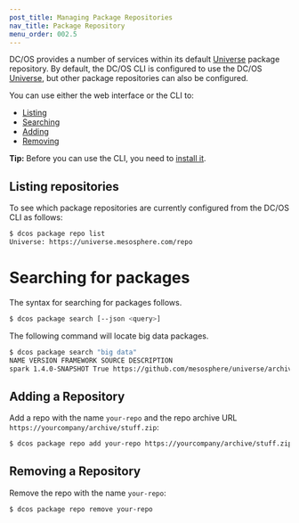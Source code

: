 ```yaml
---
post_title: Managing Package Repositories
nav_title: Package Repository
menu_order: 002.5
---
```


DC/OS provides a number of services within its default [Universe]() package repository. By default, the DC/OS CLI is configured to use the DC/OS [Universe](https://github.com/mesosphere/universe), but other package repositories can also be configured.

You can use either the web interface or the CLI to:

* [Listing](#listing)
* [Searching](#find-packages)
* [Adding](#adding)
* [Removing](#removing)

**Tip:** Before you can use the CLI, you need to [install it](/docs/1.7/usage/cli/install/).

## <a name="listing"></a>Listing repositories

To see which package repositories are currently configured from the DC/OS CLI as follows:

```bash
$ dcos package repo list
Universe: https://universe.mesosphere.com/repo
```

# <a name="finding-packages"></a>Searching for packages

The syntax for searching for packages follows.

```bash
$ dcos package search [--json <query>]
```

The following command will locate big data packages.

```bash
$ dcos package search "big data"
NAME VERSION FRAMEWORK SOURCE DESCRIPTION
spark 1.4.0-SNAPSHOT True https://github.com/mesosphere/universe/archive/version-1.x.zip Spark is a fast and general cluster computing system for Big Data
```

## <a name="adding"></a>Adding a Repository

Add a repo with the name `your-repo` and the repo archive URL `https://yourcompany/archive/stuff.zip`:

```bash
$ dcos package repo add your-repo https://yourcompany/archive/stuff.zip
```

## <a name="removing"></a>Removing a Repository

Remove the repo with the name `your-repo`:

```bash
$ dcos package repo remove your-repo
```